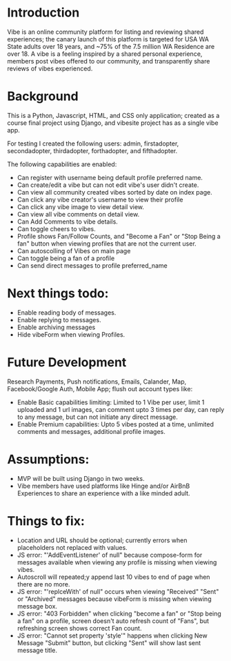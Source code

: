 # Introduction
Vibe is an online community platform for listing and reviewing shared experiences; the canary launch of this platform is targeted for USA WA State adults over 18 years, and ~75% of the 7.5 million WA Residence are over 18. A vibe is a feeling inspired by a shared personal experience, members post vibes offered to our community, and transparently share reviews of vibes experienced. 

# Background
This is a Python, Javascript, HTML, and CSS only application; created as a course final project using Django, and vibesite project has as a single vibe app.

For testing I created the following users:
admin, firstadopter, secondadopter, thirdadopter, forthadopter, and fifthadopter.

The following capabilities are enabled:
- Can register with username being default profile preferred name.
- Can create/edit a vibe but can not edit vibe's user didn't create.
- Can view all community created vibes sorted by date on index page.
- Can click any vibe creator's username to view their profile
- Can click any vibe image to view detail view.
- Can view all vibe comments on detail view.
- Can Add Comments to vibe details.
- Can toggle cheers to vibes.
- Profile shows Fan/Follow Counts, and "Become a Fan" or "Stop Being a fan" button when viewing profiles that are not the current user.
- Can autoscolling of Vibes on main page
- Can toggle being a fan of a profile
- Can send direct messages to profile preferred_name

# Next things todo:
- Enable reading body of messages.
- Enable replying to messages.
- Enable archiving messages
- Hide vibeForm when viewing Profiles.

# Future Development
Research Payments, Push notifications, Emails, Calander, Map, Facebook/Google Auth, Mobile App; flush out account types like: 
- Enable Basic capabilities limiting: Limited to 1 Vibe per user, limit 1 uploaded and 1 url images, can comment upto 3 times per day, can reply to any message, but can not initiate any direct message.
- Enable Premium capabilities: Upto 5 vibes posted at a time, unlimited comments and messages, additional profile images.

# Assumptions:
- MVP will be built using Django in two weeks.
- Vibe members have used platforms like Hinge and/or AirBnB Experiences to share an experience with a like minded adult.

# Things to fix:
- Location and URL should be optional; currently errors when placeholders not replaced with values.
- JS error: "'AddEventListener' of null" because compose-form for messages available when viewing any profile is missing when viewing vibes.
- Autoscroll will repeated;y append last 10 vibes to end of page when there are no more.
- JS error: "'replceWith' of null" occurs when viewing "Received" "Sent" or "Archived" messages because vibeForm is missing when viewing message box.
- JS error: "403 Forbidden" when clicking "become a fan" or "Stop being a fan" on a profile, screen doesn't auto refresh count of "Fans", but refreshing screen shows correct Fan count.
- JS error: "Cannot set property 'style'" happens when clicking New Message "Submit" button, but clicking "Sent" will show last sent message title. 
